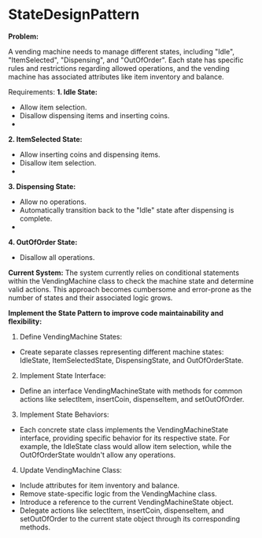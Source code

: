 # StateDesignPattern
**Problem:**

A vending machine needs to manage different states, including "Idle", "ItemSelected", "Dispensing", and "OutOfOrder". Each state has specific rules and restrictions regarding allowed operations, and the vending machine has associated attributes like item inventory and balance.

Requirements:
**1. Idle State:**
- Allow item selection.
- Disallow dispensing items and inserting coins.
- 
**2. ItemSelected State:**
- Allow inserting coins and dispensing items.
- Disallow item selection.
- 
**3. Dispensing State:**
- Allow no operations.
- Automatically transition back to the "Idle" state after dispensing is complete.
- 
**4. OutOfOrder State:**
- Disallow all operations.

**Current System:** The system currently relies on conditional statements within the VendingMachine class to check the machine state and determine valid actions. This approach becomes cumbersome and error-prone as the number of states and their associated logic grows.

**Implement the State Pattern to improve code maintainability and flexibility:**
1. Define VendingMachine States:
- Create separate classes representing different machine states: IdleState, ItemSelectedState, DispensingState, and OutOfOrderState.
2. Implement State Interface:
- Define an interface VendingMachineState with methods for common actions like selectItem, insertCoin, dispenseItem, and setOutOfOrder.
3. Implement State Behaviors:
- Each concrete state class implements the VendingMachineState interface, providing specific behavior for its respective state. For example, the IdleState class would allow item selection, while the OutOfOrderState wouldn't allow any operations.
4. Update VendingMachine Class:
- Include attributes for item inventory and balance.
- Remove state-specific logic from the VendingMachine class.
- Introduce a reference to the current VendingMachineState object.
- Delegate actions like selectItem, insertCoin, dispenseItem, and setOutOfOrder to the current state object through its corresponding methods.
